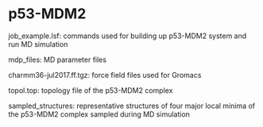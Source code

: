 # p53-MDM2

job_example.lsf: commands used for building up p53-MDM2 system and run MD simulation

mdp_files: MD parameter files 

charmm36-jul2017.ff.tgz: force field files used for Gromacs

topol.top: topology file of the p53-MDM2 complex

sampled_structures: representative structures of four major local minima of the p53-MDM2 complex sampled during MD simulation

